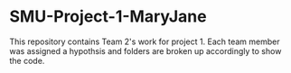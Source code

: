 # SMU-Project-1-MaryJane
This repository contains Team 2's work for project 1. Each team member was assigned a hypothsis and folders are broken up accordingly to show the code.
